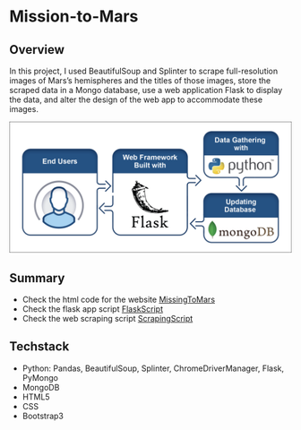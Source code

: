 # Mission-to-Mars

## Overview
In this project, I used BeautifulSoup and Splinter to scrape full-resolution images of Mars’s hemispheres and the titles of those images, store the scraped data in a Mongo database, use a web application Flask to display the data, and alter the design of the web app to accommodate these images.

![Workflow](/resources/data-10-1-1-1-use-the-web-scraping-method-extract-into-mongo.png)

## Summary
- Check the html code for the website [MissingToMars](/updated_index.html)
- Check the flask app script [FlaskScript](/app.py)
- Check the web scraping script [ScrapingScript](/scraping.py)

## Techstack
- Python: Pandas, BeautifulSoup, Splinter, ChromeDriverManager, Flask, PyMongo
- MongoDB
- HTML5
- CSS
- Bootstrap3
